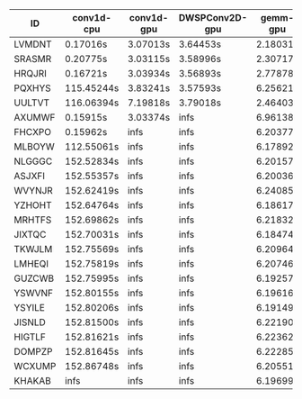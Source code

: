 |ID|conv1d-cpu|conv1d-gpu|DWSPConv2D-gpu|gemm-gpu|avg|
|-|-|-|-|-|-|
|LVMDNT|0.17016s|3.07013s|3.64453s|2.18031s|2.26628s|
|SRASMR|0.20775s|3.03115s|3.58996s|2.30717s|2.28400s|
|HRQJRI|0.16721s|3.03934s|3.56893s|2.77878s|2.38857s|
|PQXHYS|115.45244s|3.83241s|3.57593s|6.25621s|32.27925s|
|UULTVT|116.06394s|7.19818s|3.79018s|2.46403s|32.37908s|
|AXUMWF|0.15915s|3.03374s|infs|6.96138s|infs|
|FHCXPO|0.15962s|infs|infs|6.20377s|infs|
|MLBOYW|112.55061s|infs|infs|6.17892s|infs|
|NLGGGC|152.52834s|infs|infs|6.20157s|infs|
|ASJXFI|152.55357s|infs|infs|6.20036s|infs|
|WVYNJR|152.62419s|infs|infs|6.24085s|infs|
|YZHOHT|152.64764s|infs|infs|6.18617s|infs|
|MRHTFS|152.69862s|infs|infs|6.21832s|infs|
|JIXTQC|152.70031s|infs|infs|6.18474s|infs|
|TKWJLM|152.75569s|infs|infs|6.20964s|infs|
|LMHEQI|152.75819s|infs|infs|6.20746s|infs|
|GUZCWB|152.75995s|infs|infs|6.19257s|infs|
|YSWVNF|152.80155s|infs|infs|6.19616s|infs|
|YSYILE|152.80206s|infs|infs|6.19149s|infs|
|JISNLD|152.81500s|infs|infs|6.22190s|infs|
|HIGTLF|152.81621s|infs|infs|6.22362s|infs|
|DOMPZP|152.81645s|infs|infs|6.22285s|infs|
|WCXUMP|152.86748s|infs|infs|6.20551s|infs|
|KHAKAB|infs|infs|infs|6.19699s|infs|
